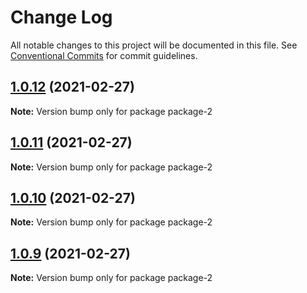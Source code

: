 # Change Log

All notable changes to this project will be documented in this file.
See [Conventional Commits](https://conventionalcommits.org) for commit guidelines.

## [1.0.12](https://github.com/czy88840616/lerna-test/compare/v1.0.11...v1.0.12) (2021-02-27)

**Note:** Version bump only for package package-2





## [1.0.11](https://github.com/czy88840616/lerna-test/compare/v1.0.10...v1.0.11) (2021-02-27)

**Note:** Version bump only for package package-2





## [1.0.10](https://github.com/czy88840616/lerna-test/compare/v1.0.9...v1.0.10) (2021-02-27)

**Note:** Version bump only for package package-2





## [1.0.9](https://github.com/czy88840616/lerna-test/compare/v1.0.8...v1.0.9) (2021-02-27)

**Note:** Version bump only for package package-2
